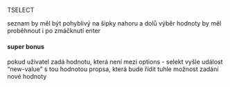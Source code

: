 TSELECT


seznam by měl být pohyblivý na šipky nahoru a dolů
výběr hodnoty by měl proběhnout i po zmáčknutí enter


#### super bonus
pokud uživatel zadá hodnotu, která není mezi options -
selekt vyšle událost “new-value” s tou hodnotou
propsa, která bude řídit tuhle možnost zadání nové hodnoty